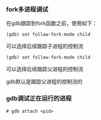 ### fork多进程调试

在gdb跟踪到fork函数之前，使用如下：

```shell
(gdb) set follow-fork-mode child
```

可以选择后续跟踪子进程的控制流
```shell
(gdb) set follow-fork-mode child
```

可以选择后续跟踪父进程的控制流

gdb默认是跟踪父进程的控制流的



### gdb调试正在运行的进程

```shell
# gdb attach <pid>
```

